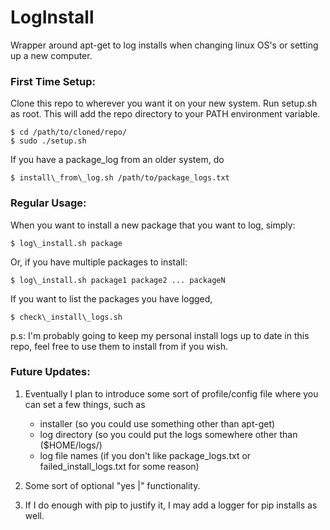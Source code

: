 # LogInstall
Wrapper around apt-get to log installs when changing linux OS's or setting up a new computer.

### First Time Setup:

Clone this repo to wherever you want it on your new system.
Run setup.sh as root. This will add the repo directory to your PATH environment variable.

	$ cd /path/to/cloned/repo/
	$ sudo ./setup.sh

If you have a package_log from an older system, do

	$ install\_from\_log.sh /path/to/package_logs.txt


### Regular Usage:

When you want to install a new package that you want to log, simply:

	$ log\_install.sh package

Or, if you have multiple packages to install:

	$ log\_install.sh package1 package2 ... packageN

If you want to list the packages you have logged,

	$ check\_install\_logs.sh

p.s: I'm probably going to keep my personal install logs up to date in this repo, feel free to use them to install from if you wish.

### Future Updates:

1. Eventually I plan to introduce some sort of profile/config file where you can set a few things, such as
	* installer (so you could use something other than apt-get)
	* log directory (so you could put the logs somewhere other than ($HOME/logs/)
	* log file names (if you don't like package\_logs.txt or failed\_install\_logs.txt for some reason)

2. Some sort of optional "yes |" functionality.

3. If I do enough with pip to justify it, I may add a logger for pip installs as well.

